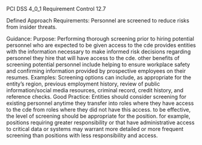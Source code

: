 PCI DSS 4_0_1 Requirement Control 12.7

Defined Approach Requirements:
Personnel are screened to reduce risks from insider threats.

Guidance:
Purpose: Performing thorough screening prior to hiring potential personnel who are expected to be given access to the cde provides entities with the information necessary to make informed risk decisions regarding personnel they hire that will have access to the cde. other benefits of screening potential personnel include helping to ensure workplace safety and confirming information provided by prospective employees on their resumes. Examples: Screening options can include, as appropriate for the entity’s region, previous employment history, review of public information/social media resources, criminal record, credit history, and reference checks. Good Practice: Entities should consider screening for existing personnel anytime they transfer into roles where they have access to the cde from roles where they did not have this access. to be effective, the level of screening should be appropriate for the position. for example, positions requiring greater responsibility or that have administrative access to critical data or systems may warrant more detailed or more frequent screening than positions with less responsibility and access.